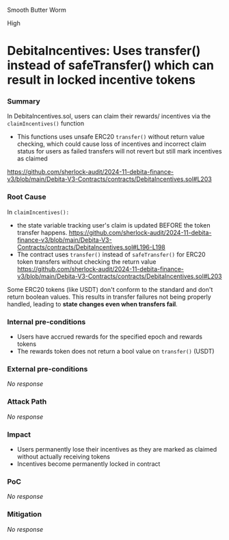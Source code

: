 Smooth Butter Worm

High

# DebitaIncentives: Uses transfer() instead of safeTransfer() which can result in locked incentive tokens

### Summary

In DebitaIncentives.sol, users can claim their rewards/ incentives via the `claimIncentives()` function

- This functions uses unsafe ERC20 `transfer()` without return value checking, which could cause loss of incentives and incorrect claim status for users as failed transfers will not revert but still mark incentives as claimed

https://github.com/sherlock-audit/2024-11-debita-finance-v3/blob/main/Debita-V3-Contracts/contracts/DebitaIncentives.sol#L203

### Root Cause

In `claimIncentives():`
- the state variable tracking user's claim is updated BEFORE the token transfer happens. 
https://github.com/sherlock-audit/2024-11-debita-finance-v3/blob/main/Debita-V3-Contracts/contracts/DebitaIncentives.sol#L196-L198
- The contract uses `transfer()` instead of `safeTransfer()` for ERC20 token transfers without checking the return value
https://github.com/sherlock-audit/2024-11-debita-finance-v3/blob/main/Debita-V3-Contracts/contracts/DebitaIncentives.sol#L203

Some ERC20 tokens (like USDT) don't conform to the standard and don't return boolean values. This results in transfer failures not being properly handled, leading to **state changes even when transfers fail**. 

### Internal pre-conditions

- Users have accrued rewards for the specified epoch and rewards tokens
- The rewards token does not return a bool value on `transfer()` (USDT)

### External pre-conditions

_No response_

### Attack Path

_No response_

### Impact

- Users permanently lose their incentives as they are marked as claimed without actually receiving tokens
- Incentives become permanently locked in contract

### PoC

_No response_

### Mitigation

_No response_